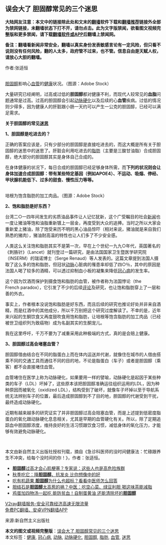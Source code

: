  <h2>误会大了 胆固醇常见的三个迷思</h2> <p class="notice"><b>大陆网友注意：本文中的链接除此处和文末的<a href="https://github.com/bannedbook/fanqiang" >翻墙</a>软件下载和<a href="https://github.com/killgcd/justmysocks/blob/master/README.md">翻墙推荐</a>链接外全部为禁网链接，未翻墙状态下打不开，请勿点击。此为文字版禁闻，欲看图文视频完整版和更多禁闻，请下载<a href="https://github.com/bannedbook/fanqiang">翻墙软件或APP</a>后翻墙上禁闻网。</p><p>备注：翻墙看新闻非常安全，翻墙以真实身份发表敏感言论有一定风险，但只看不说则没有任何风险，翻的人太多，政府管不过来，也不管。信息自由是天赋人权，请放心大胆的翻墙。</b></p>  <div class="entry"> <p>作者:张适恒</p> <p><br /> <a href="https://www.bannedbook.org/bnews/tag/%e8%83%86%e5%9b%ba%e9%86%87/" class="st_tag internal_tag" rel="tag" title="标签 胆固醇 下的日志">胆固醇</a>影响心<a href="https://www.bannedbook.org/bnews/tag/%E8%A1%80%E7%AE%A1/" class="st_tag internal_tag" rel="tag" title="标签 血管 下的日志">血管</a>的<a href="https://www.bannedbook.org/bnews/tag/%e5%81%a5%e5%ba%b7/" class="st_tag internal_tag" rel="tag" title="标签 健康 下的日志">健康</a>状况。（图源：Adobe Stock） </p> <p>大量研究已经阐明，过高或过低的<strong>胆固醇</strong>都对健康不利，而现代人较常见的<strong>血脂</strong>问题通常是过高。过高的胆固醇会引起<a href="https://www.bannedbook.org/bnews/tag/%e5%8a%a8%e8%84%89%e7%a1%ac%e5%8c%96/" class="st_tag internal_tag" rel="tag" title="标签 动脉硬化 下的日志">动脉硬化</a>以及后续的心<strong>血管</strong>疾病。过低的情况则少得多，因为健康人的肝脏跟小肠一天约可以产生一公克的胆固醇，已经可以满足需求。 </p> <p><strong>关于胆固醇的常见<a href="https://www.bannedbook.org/bnews/tag/%E8%BF%B7%E6%80%9D/" class="st_tag internal_tag" rel="tag" title="标签 迷思 下的日志">迷思</a></strong> </p> <p><strong>1、胆固醇是吃进去的？</strong> </p>  <p>正确的答案应该是，只有少部分的胆固醇是直接吃进去的，而这大概是所有关于胆固醇的迷思中的迷思了。肝脏会利用吃进去的<a href="https://www.bannedbook.org/bnews/tag/%E8%84%82%E8%82%AA/" class="st_tag internal_tag" rel="tag" title="标签 脂肪 下的日志">脂肪</a>（主要是三酸甘油脂）合成胆固醇，绝大部分的胆固醇其实是身体自己合成的。 </p> <p>在身体健康的状况下，每日合成的胆固醇已经足够身体所需，而<strong>下列的状况则会让身体加速合成胆固醇：带有某些特定基因（例如APOE4）、不运动、吸烟、停经、甲状腺机能低下、过多的甜食、慢性压力等等。</strong> </p> <p><strong></strong><br /> 培根为饱含脂肪的加工肉品。（图源：Adobe Stock） </p> <p><strong>2、饱和脂肪是好东西？</strong> </p> <p>台湾二○一四年间发生的劣质油品事件让人记忆犹新，这个广受瞩目的社会<span class='wp_keywordlink_affiliate'><a href="https://www.bannedbook.org/" title="新闻">新闻</a></span>也一度让猪油等饱和油脂重新镀上一层金，再度受到大众的追捧。当时之所以大家会重新爱上猪油，除了饱受来历不明的黑心油品惊吓（相对来说，猪油就是来自我们熟悉的猪肉），猪油耐高温的特性也让人们多了不少安全感。 </p>  <p>人类这么关注饱和脂肪其实不是第一次，早在上个世纪一九九○年代，英国著名的《刺胳针》（Lancet）就刊登过一篇研究，是由法国国家卫生暨医学研究院（INSERM）的瑞诺博士（Serge Renaud）等人发表的。这篇文章提到法国人摄取了这么多的饱和脂肪，但冠状<a href="https://www.bannedbook.org/bnews/tag/%E5%8A%A8%E8%84%89/" class="st_tag internal_tag" rel="tag" title="标签 动脉 下的日志">动脉</a>心脏病的罹患率却低了四○％，其中的原因是法国人喝了较多的酒精，可以透过抑制血小板的凝集来降低<a href="https://www.bannedbook.org/bnews/tag/%E5%86%A0%E5%BF%83%E7%97%85/" class="st_tag internal_tag" rel="tag" title="标签 冠心病 下的日志">冠心病</a>的发生率。 </p> <p>这个因为饮酒而保护到摄食饱和脂肪的血管，被作者称为法国悖论（the French&nbsp;paradox），它引发了不少的后续<span class='wp_keywordlink_affiliate'><a href="https://www.bannedbook.org/bnews/comments/" title="新闻评论" target="_blank">评论</a></span>及研究，也让饱和脂肪穿上了一层和善的外衣。 </p> <p>事实上，作者根本没说饱和脂肪是好东西，而且后续的研究也推论好处并非来自酒精，而是红酒中的其他成分，所以千万别把这个研究过度解读了。不幸的是，近年来兴起的生酮饮食又再度鼓吹食用饱和脂肪，让培根等饱含脂肪的加工肉品（已经被世卫组织列为致癌物）成为名副其实的生酮宠儿。 </p> <p>我在这里呼吁，千万不要为了减重采用此种极端的方式，真的是会赔上健康。 </p> <p><strong>3、胆固醇过高会堵塞血管？</strong> </p>  <p>胆固醇借由结合在不同的脂蛋白上而在体内运送并代谢，就像住在城市的人借由搭乘不同的交通工具而通往不同的目的地，不论是脂蛋白（车子）或者是胆固醇（乘客）都不会直接堵住血管。 </p> <p>血管堵住在医学上称为动脉硬化，如果要用一样的譬喻，动脉硬化是起因于某些种类的车子（LDL）坏掉了，这些原本该把胆固醇准确运往组织运用的LDL，因为种种原因而被氧化（oxidized LDL），结构受到了破坏，就像车子坏掉以至于导航系统无法辨别车子的位置，最后造成胆固醇到不了目的地，胆固醇的代谢受到干扰，最终造成动脉硬化。 </p> <p>近期有越来越多的研究证实了并非胆固醇过高会阻塞血管，而是上述提到低密度脂蛋白的氧化跟动脉硬化息息相关，尤其是早期的血管硬化有关。所以，除了定期追踪血中胆固醇浓度，维持良好的生活习惯跟饮食习惯，减低身体的氧化压力，才能够有效避免动脉硬化。 </p> <p>&nbsp; </p> <p>本文由新自然主义出版社授权刊载，摘自《急诊科医师的没时间健康法：忙碌跟养生不冲突，给每个没时间的你！》，作者：张适恒。 </p>  <ul class='op-related-articles' title='相关阅读'> <li><a href='https://www.bannedbook.org/bnews/comments/20201116/1431930.html' target='_blank'><b>胆固醇</b>过高才会心肌梗塞？专家说：这些人也是高危险族群</a></li> <li><a href='https://www.bannedbook.org/bnews/health/20201104/1425486.html' target='_blank'>秋季吃它：降<b>胆固醇</b>、抗发炎 比你想像中的好</a></li> <li><a href='https://www.bannedbook.org/bnews/health/20201028/1421590.html' target='_blank'>吃有机蔬果 <b>胆固醇</b>为什么也超标？看看中医师怎么回答</a></li> <li><a href='https://www.bannedbook.org/bnews/health/20201026/1420366.html' target='_blank'>胆结石是<b>胆固醇</b>太高惹的祸？中医：吃空心菜、绿豆利胆 喝这味茶能减脂</a></li> <li><a href='https://www.bannedbook.org/bnews/health/20201023/1418843.html' target='_blank'>鸡蛋加四物汤一起吃 能防贫血！自制蛋黄油 还能清除坏的<b>胆固醇</b></a></li> </ul> <p class="texttj"> <a href="https://www.bannedbook.org/forum23/topic22702.html" target="_blank">V2ray翻墙服务-安全可靠经济高速无限流量</a><br/> <a href="https://github.com/bannedbook/fanqiang/wiki/%E7%A6%81%E9%97%BB%E7%BD%91%E5%AE%89%E5%8D%93%E7%BF%BB%E5%A2%99%E6%96%B0%E9%97%BBAPP" target="_blank">免费PC翻墙、安卓VPN翻墙APP</a></p><p>来源:新自然主义出版社</p><a name='sharetosocial'></a>       <div><b>本文的图文或视频完整版</b>：<a href='https://www.bannedbook.org/bnews/comments/20201117/1432262.html'>误会大了 胆固醇常见的三个迷思</a></div>  </div><!--END ENTRY--> <div class="postfooter"> <div>本文标签：<a href="https://www.bannedbook.org/bnews/tag/%e5%81%a5%e5%ba%b7/" rel="tag">健康</a>, <a href="https://www.bannedbook.org/bnews/tag/%E5%86%A0%E5%BF%83%E7%97%85/" rel="tag">冠心病</a>, <a href="https://www.bannedbook.org/bnews/tag/%E5%8A%A8%E8%84%89/" rel="tag">动脉</a>, <a href="https://www.bannedbook.org/bnews/tag/%e5%8a%a8%e8%84%89%e7%a1%ac%e5%8c%96/" rel="tag">动脉硬化</a>, <a href="https://www.bannedbook.org/bnews/tag/%e8%83%86%e5%9b%ba%e9%86%87/" rel="tag">胆固醇</a>, <a href="https://www.bannedbook.org/bnews/tag/%E8%84%82%E8%82%AA/" rel="tag">脂肪</a>, <a href="https://www.bannedbook.org/bnews/tag/%E8%A1%80%E7%AE%A1/" rel="tag">血管</a>, <a href="https://www.bannedbook.org/bnews/tag/%E8%BF%B7%E6%80%9D/" rel="tag">迷思</a></div>  </div><!--END POSTFOOTER--> 